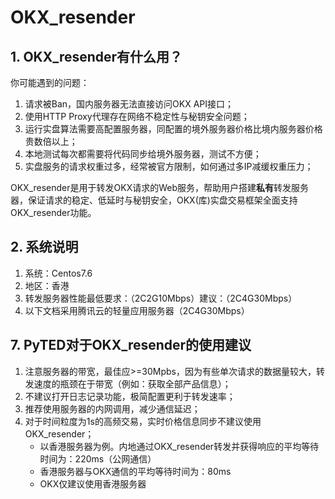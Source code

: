 # OKX_resender

## 1. OKX_resender有什么用？

你可能遇到的问题：

1. 请求被Ban，国内服务器无法直接访问OKX API接口；
2. 使用HTTP Proxy代理存在网络不稳定性与秘钥安全问题；
3. 运行实盘算法需要高配置服务器，同配置的境外服务器价格比境内服务器价格贵数倍以上；
4. 本地测试每次都需要将代码同步给境外服务器，测试不方便；
5. 实盘服务的请求权重过多，经常被官方限制，如何通过多IP减缓权重压力；

OKX_resender是用于转发OKX请求的Web服务，帮助用户搭建**私有**转发服务器，保证请求的稳定、低延时与秘钥安全，OKX(库)实盘交易框架全面支持OKX_resender功能。


## 2. 系统说明

1. 系统：Centos7.6
2. 地区：香港
3. 转发服务器性能最低要求：（2C2G10Mbps）建议：（2C4G30Mbps）
4. 以下文档采用腾讯云的轻量应用服务器（2C4G30Mbps）

## 7. PyTED对于OKX_resender的使用建议

1. 注意服务器的带宽，最佳应>=30Mpbs，因为有些单次请求的数据量较大，转发速度的瓶颈在于带宽（例如：获取全部产品信息）；
2. 不建议打开日志记录功能，极简配置更利于转发速率；
3. 推荐使用服务器的内网调用，减少通信延迟；
4. 对于时间粒度为1s的高频交易，实时价格信息同步不建议使用OKX_resender；
    - 以香港服务器为例。内地通过OKX_resender转发并获得响应的平均等待时间为：220ms（公网通信）
    - 香港服务器与OKX通信的平均等待时间为：80ms
    - OKX仅建议使用香港服务器
